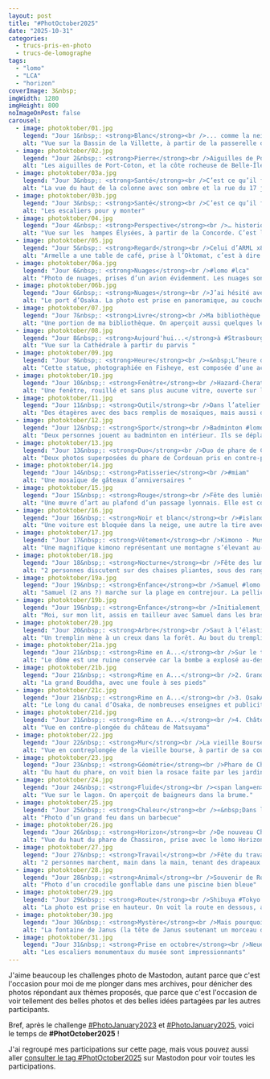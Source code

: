 ```yaml
---
layout: post
title: "#PhotOctober2025"
date: "2025-10-31"
categories: 
  - trucs-pris-en-photo
  - trucs-de-lomographe
tags: 
  - "lomo"
  - "LCA"
  - "horizon"
coverImage: 3&nbsp;
imgWidth: 1280
imgHeight: 800
noImageOnPost: false
carousel: 
  - image: photoktober/01.jpg
    legend: "Jour 1&nbsp;: <strong>Blanc</strong><br />... comme la neige sur la Bassin de la Villette #Paris #Lomo #LCA"
    alt: "Vue sur la Bassin de la Villette, à partir de la passerelle de la Moselle. Le canal est gelé, le quai est enneigé, tout comme les péniches le long du quai."
  - image: photoktober/02.jpg
    legend: "Jour 2&nbsp;: <strong>Pierre</strong><br />Aiguilles de Port-Coton, #BelleIleEnMer #Bretagne #Lomo #LCA"
    alt: "Les aiguilles de Port-Coton, et la côte rocheuse de Belle-Île, dans des tons un peu rouge (à cause de la pellicule)"
  - image: photoktober/03a.jpg
    legend: "Jour 3&nbsp;: <strong>Santé</strong><br />C’est ce qu’il faut avoir pour monter les 285&nbsp;marches de la Colonne de la Victoire #Berlin"
    alt: "La vue du haut de la colonne avec son ombre et la rue du 17 juin et la porte de Brandenburg"
  - image: photoktober/03b.jpg
    legend: "Jour 3&nbsp;: <strong>Santé</strong><br />C’est ce qu’il faut avoir pour monter les 285 marches de la Colonne de la Victoire #Berlin"
    alt: "Les escaliers pour y monter"
  - image: photoktober/04.jpg
    legend: "Jour 4&nbsp;: <strong>Perspective</strong><br />… historique #ChampsElysees #Paris #lomo #LCA"
    alt: "Vue sur les  hampes Élysées, à partir de la Concorde. C’est le soir, les lumières sont allumées et on voit aussi des phares de voitures."
  - image: photoktober/05.jpg
    legend: "Jour 5&nbsp;: <strong>Regard</strong><br />Celui d’ARML x8 🥰 #lomo #oktomat"
    alt: "Armelle a une table de café, prise à l’Oktomat, c’est à dire 8 fois de suite. L’appareil n’est pas parfait, et certaines de 8 cases sont plus ou moins rouges"
  - image: photoktober/06a.jpg
    legend: "Jour 6&nbsp;: <strong>Nuages</strong><br />#lomo #lca"
    alt: "Photo de nuages, prises d’un avion évidemment. Les nuages sont très blancs et lumineux, et le ciel, au-dessus, est très bleu."
  - image: photoktober/06b.jpg
    legend: "Jour 6&nbsp;: <strong>Nuages</strong><br />J’ai hésité avec cette photo du port d’Osaka 😇 #lomo #horizon #osaka"
    alt: "Le port d’Osaka. La photo est prise en panoramique, au coucher du soleil."
  - image: photoktober/07.jpg
    legend: "Jour 7&nbsp;: <strong>Livre</strong><br />Ma bibliothèque (fragment) #Strasbourg #Livres"
    alt: "Une portion de ma bibliothèque. On aperçoit aussi quelques legos, et quelques jeux, mais l’essentiel ce sont bien les livres."
  - image: photoktober/08.jpg
    legend: "Jour 8&nbsp;: <strong>Aujourd'hui...</strong>à #Strasbourg<br />Belles éclaircies ☀️ 18° - Le soleil se couchera à 18h53"
    alt: "Vue sur la Cathédrale à partir du parvis "
  - image: photoktober/09.jpg
    legend: "Jour 9&nbsp;: <strong>Heure</strong><br />«&nbsp;L’heure de tous&nbsp;», Cour du Havre à Paris (Gare St Lazare) #lomo #Fisheye #Paris"
    alt: "Cette statue, photographiée en Fisheye, est composée d’une accumulation d’horloges"
  - image: photoktober/10.jpg
    legend: "Jour 10&nbsp;: <strong>Fenêtre</strong><br />Hazard-Cheratte #urbex #lomo #lca"
    alt: "Une fenêtre, rouillé et sans plus aucune vitre, ouverte sur la nature"
  - image: photoktober/11.jpg
    legend: "Jour 11&nbsp;: <strong>Outil</strong><br />Dans l’atelier d’Invader #streetart"
    alt: "Des étagères avec des bacs remplis de mosaïques, mais aussi des nombres de peintures et divers outils"
  - image: photoktober/12.jpg
    legend: "Jour 12&nbsp;: <strong>Sport</strong><br />Badminton #lomo #lca"
    alt: "Deux personnes jouent au badminton en intérieur. Ils se déplacent donc la photo est floue."
  - image: photoktober/13.jpg
    legend: "Jour 13&nbsp;: <strong>Duo</strong><br />Duo de phare de Cordouan #lomo #lca"
    alt: "Deux photos superposées du phare de Cordouan pris en contre-plongée."
  - image: photoktober/14.jpg
    legend: "Jour 14&nbsp;: <strong>Patisserie</strong><br />#miam"
    alt: "Une mosaïque de gâteaux d’anniversaires "
  - image: photoktober/15.jpg
    legend: "Jour 15&nbsp;: <strong>Rouge</strong><br />Fête des lumières, à Lyon #lomo #lca"
    alt: "Une œuvre d’art au plafond d’un passage lyonnais. Elle est constituée de coulures avec des lampes en tombant comme des gouttes."
  - image: photoktober/16.jpg
    legend: "Jour 16&nbsp;: <strong>Noir et blanc</strong><br />#islande #lomo #lca"
    alt: "Une voiture est bloquée dans la neige, une autre la tire avec un treuil. Rien ne permet de distinguer le sol neigeux du ciel neigeux."
  - image: photoktober/17.jpg
    legend: "Jour 17&nbsp;: <strong>Vêtement</strong><br />Kimono - Musée Itchiku Kubota (久保田一竹美術館) #kimono #Japon"
    alt: "Une magnifique kimono représentant une montagne s’élevant au-dessus d’une forêt "
  - image: photoktober/18.jpg
    legend: "Jour 18&nbsp;: <strong>Nocturne</strong><br />Fête des lumière (encore) #lyon #lomo #lca"
    alt: "2 personnes discutent sur des chaises pliantes, sous des rangées de guirlandes d’ampoules qui font une lumière verte"
  - image: photoktober/19a.jpg
    legend: "Jour 19&nbsp;: <strong>Enfance</strong><br />Samuel #lomo #lca #redscale"
    alt: "Samuel (2 ans ?) marche sur la plage en contrejour. La pellicule redscale donne un ton rouge à l’ensemble"
  - image: photoktober/19b.jpg
    legend: "Jour 19&nbsp;: <strong>Enfance</strong><br />Initialement, j’avais pensé à celle-là… mais manifestement ce n’est pas moi qui l’ai prise, donc ce serait tricher 😇"
    alt: "Moi, sur mon lit, assis en tailleur avec Samuel dans les bras "
  - image: photoktober/20.jpg
    legend: "Jour 20&nbsp;: <strong>Arbre</strong><br />Saut à l’élastique à vélo dans les arbres #lomo #horizon"
    alt: "Un tremplin mène à un creux dans la forêt. Au bout du tremplin, on voit un cycliste prêt à sauter (à l’élastique) "
  - image: photoktober/21a.jpg
    legend: "Jour 21&nbsp;: <strong>Rime en A...</strong><br />Sur le thème du Japon, donc&nbsp;:<br />1. Le mémorial de la bombe A, HiroshimA"
    alt: "Le dôme est une ruine conservée car la bombe a explosé au-dessus."
  - image: photoktober/21b.jpg
    legend: "Jour 21&nbsp;: <strong>Rime en A...</strong><br />2. Grand BouddhA de KamakurA"
    alt: "La grand Bouddha, avec une foule à ses pieds"
  - image: photoktober/21c.jpg
    legend: "Jour 21&nbsp;: <strong>Rime en A...</strong><br />3. OsakA"
    alt: "Le long du canal d’Osaka, de nombreuses enseignes et publicités lumineuses "
  - image: photoktober/21d.jpg
    legend: "Jour 21&nbsp;: <strong>Rime en A...</strong><br />4. Château de KamakurA"
    alt: "Vue en contre-plongée du château de Matsuyama"
  - image: photoktober/22.jpg
    legend: "Jour 22&nbsp;: <strong>Mur</strong><br />La vieille Bourse #lille #lomo #horizon"
    alt: "Vue en contreplongée de la vieille bourse, à partir de sa cour"
  - image: photoktober/23.jpg
    legend: "Jour 23&nbsp;: <strong>Géométrie</strong><br />Phare de Chassiron #lomo #horizon"
    alt: "Du haut du phare, on voit bien la rosace faite par les jardins à son pied"
  - image: photoktober/24.jpg
    legend: "Jour 24&nbsp;: <strong>Fluide</strong><br /><span lang=en>Blue Lagoon</span> #iceland #lomo #horizon"
    alt: "Vue sur le lagon. On aperçoit de baigneurs dans la brume."
  - image: photoktober/25.jpg
    legend: "Jour 25&nbsp;: <strong>Chaleur</strong><br />«&nbsp;Dans la Vosges&nbsp;» #lomo #lca"
    alt: "Photo d’un grand feu dans un barbecue"
  - image: photoktober/26.jpg
    legend: "Jour 26&nbsp;: <strong>Horizon</strong><br />De nouveau Chassiron, de nouveau Horizon #lomo #horizon"
    alt: "Vue du haut du phare de Chassiron, prise avec le lomo Horizon (donc panoramique)"
  - image: photoktober/27.jpg
    legend: "Jour 27&nbsp;: <strong>Travail</strong><br />Fête du travail #Strasbourg"
    alt: "2 personnes marchent, main dans la main, tenant des drapeaux dans l’autre main (SDLT, XR)"
  - image: photoktober/28.jpg
    legend: "Jour 28&nbsp;: <strong>Animal</strong><br />Souvenir de Royan #lomo #lca"
    alt: "Photo d’un crocodile gonflable dans une piscine bien bleue"
  - image: photoktober/29.jpg
    legend: "Jour 29&nbsp;: <strong>Route</strong><br />Shibuya #Tokyo #Japon #Japan #lomo #horizon"
    alt: "La photo est prise en hauteur. On voit la route en dessous, avec du trafic, mais aussi une passerelle à gauche et une bretelle à droite. Elle a été prise à Shibuya dans un environnement urbain."
  - image: photoktober/30.jpg
    legend: "Jour 30&nbsp;: <strong>Mystère</strong><br />Mais pourquoi diable l’eau de la fontaine de Janus était elle verte&nbsp;? #strasbourg #lomo #lca"
    alt: "La fontaine de Janus (la tête de Janus soutenant un morceau d’Aqueduc) charrie une eau verte fluo"
  - image: photoktober/31.jpg
    legend: "Jour 31&nbsp;: <strong>Prise en octobre</strong><br />Neues Museum #Berlin"
    alt: "Les escaliers monumentaux du musée sont impressionnants"
---
```


<p>J'aime beaucoup les challenges photo de Mastodon, autant parce que c'est l'occasion pour moi de me plonger dans mes archives, pour dénicher des photos répondant aux thèmes proposés, que parce que c'est l'occasion de voir tellement des belles photos et des belles idées partagées par les autres participants.</p>

<p>Bref, après le challenge <a href="/2023/01/photojanuary2023/">#PhotoJanuary2023</a> et <a href="/2025/01/photojanuary/">#PhotoJanuary2025</a>, voici le temps de <strong>#PhotOctober2025</strong>&nbsp;!</p>

<p>J'ai regroupé mes participations sur cette page, mais vous pouvez aussi aller <a href="https://mamot.fr/deck/tags/PhotOctober2025">consulter le tag #PhotOctober2025</a> sur Mastodon pour voir toutes les participations.</p>
